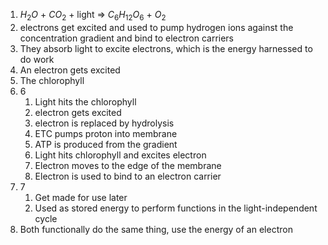 1. $H_2O$ + $CO_2$ + light => $C_6H_{12}O_6$ + $O_2$
2. electrons get excited and used to pump hydrogen ions against the concentration gradient and bind to electron carriers
3. They absorb light to excite electrons, which is the energy harnessed to do work
4. An electron gets excited
5. The chlorophyll
6. 6
	1. Light hits the chlorophyll
	2. electron gets excited
	3. electron is replaced by hydrolysis
	4. ETC pumps proton into membrane
	5. ATP is produced from the gradient
	6. Light hits chlorophyll and excites electron
	7. Electron moves to the edge of the membrane
	8. Electron is used to bind to an electron carrier
7. 7
	1. Get made for use later
	2. Used as stored energy to perform functions in the light-independent cycle
8. Both functionally do the same thing, use the energy of an electron 
